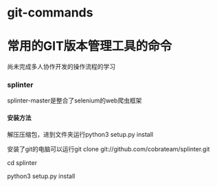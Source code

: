 # git-commands
<h1> 常用的GIT版本管理工具的命令</h1>
<p> 尚未完成多人协作开发的操作流程的学习</p>
<h3> splinter</h3>
<p>splinter-master是整合了selenium的web爬虫框架</p>
<h4>安装方法</h4>
<p>解压压缩包，进到文件夹运行python3 setup.py install</p>
<p>安装了git的电脑可以运行git clone git://github.com/cobrateam/splinter.git </p>
<p>cd splinter</p>
<p>python3 setup.py install</p>
